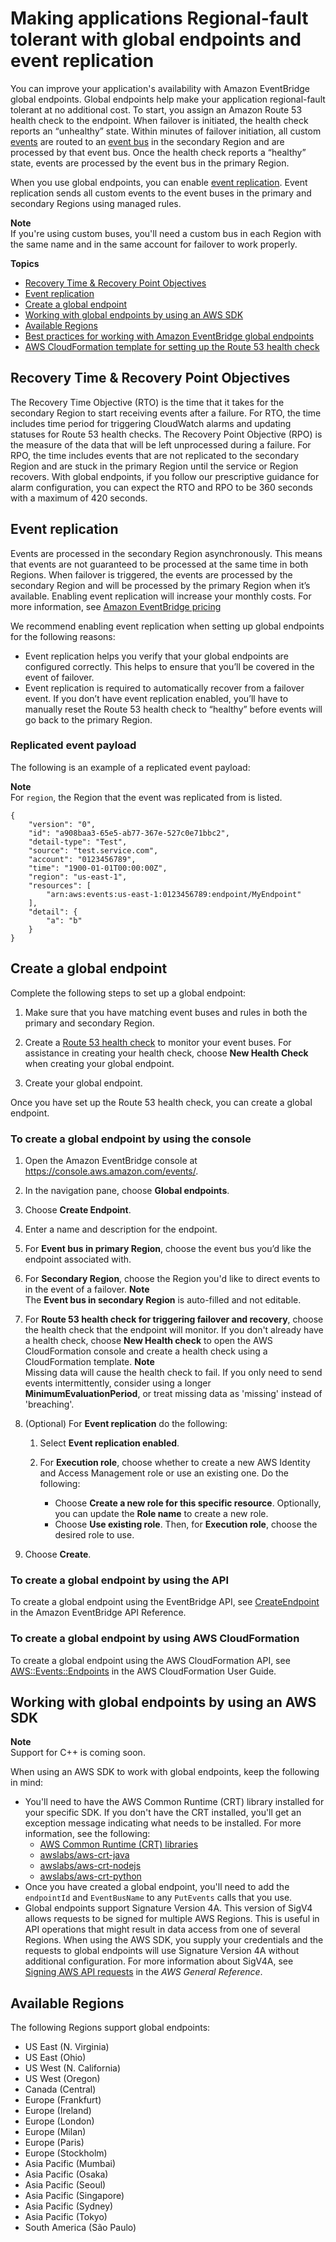 # Making applications Regional\-fault tolerant with global endpoints and event replication<a name="eb-global-endpoints"></a>

You can improve your application's availability with Amazon EventBridge global endpoints\. Global endpoints help make your application regional\-fault tolerant at no additional cost\. To start, you assign an Amazon Route 53 health check to the endpoint\. When failover is initiated, the health check reports an “unhealthy” state\. Within minutes of failover initiation, all custom [events](eb-events.md) are routed to an [event bus](eb-event-bus.md) in the secondary Region and are processed by that event bus\. Once the health check reports a “healthy” state, events are processed by the event bus in the primary Region\.

When you use global endpoints, you can enable [event replication](#eb-ge-event-replication)\. Event replication sends all custom events to the event buses in the primary and secondary Regions using managed rules\.

**Note**  
If you're using custom buses, you'll need a custom bus in each Region with the same name and in the same account for failover to work properly\.

**Topics**
+ [Recovery Time & Recovery Point Objectives](#eb-ge-rpo-rto)
+ [Event replication](#eb-ge-event-replication)
+ [Create a global endpoint](#eb-ge-create-endpoint)
+ [Working with global endpoints by using an AWS SDK](#eb-ge-sdk-update)
+ [Available Regions](#eb-ge-avail-regions)
+ [Best practices for working with Amazon EventBridge global endpoints](eb-ge-best-practices.md)
+ [AWS CloudFormation template for setting up the Route 53 health check](eb-ge-cfn.md)

## Recovery Time & Recovery Point Objectives<a name="eb-ge-rpo-rto"></a>

The Recovery Time Objective \(RTO\) is the time that it takes for the secondary Region to start receiving events after a failure\. For RTO, the time includes time period for triggering CloudWatch alarms and updating statuses for Route 53 health checks\. The Recovery Point Objective \(RPO\) is the measure of the data that will be left unprocessed during a failure\. For RPO, the time includes events that are not replicated to the secondary Region and are stuck in the primary Region until the service or Region recovers\. With global endpoints, if you follow our prescriptive guidance for alarm configuration, you can expect the RTO and RPO to be 360 seconds with a maximum of 420 seconds\.

## Event replication<a name="eb-ge-event-replication"></a>

Events are processed in the secondary Region asynchronously\. This means that events are not guaranteed to be processed at the same time in both Regions\. When failover is triggered, the events are processed by the secondary Region and will be processed by the primary Region when it’s available\. Enabling event replication will increase your monthly costs\. For more information, see [Amazon EventBridge pricing](http://aws.amazon.com/eventbridge/pricing)

We recommend enabling event replication when setting up global endpoints for the following reasons:
+ Event replication helps you verify that your global endpoints are configured correctly\. This helps to ensure that you’ll be covered in the event of failover\.
+ Event replication is required to automatically recover from a failover event\. If you don’t have event replication enabled, you’ll have to manually reset the Route 53 health check to “healthy” before events will go back to the primary Region\.

### Replicated event payload<a name="eb-ge-event-replication-ep"></a>

The following is an example of a replicated event payload:

**Note**  
For `region`, the Region that the event was replicated from is listed\.

```
{
    "version": "0",
    "id": "a908baa3-65e5-ab77-367e-527c0e71bbc2",
    "detail-type": "Test",
    "source": "test.service.com",
    "account": "0123456789",
    "time": "1900-01-01T00:00:00Z",
    "region": "us-east-1",
    "resources": [
        "arn:aws:events:us-east-1:0123456789:endpoint/MyEndpoint"
    ],
    "detail": {
        "a": "b"
    }
}
```

## Create a global endpoint<a name="eb-ge-create-endpoint"></a>

Complete the following steps to set up a global endpoint:

1. Make sure that you have matching event buses and rules in both the primary and secondary Region\.

1. Create a [Route 53 health check](https://docs.aws.amazon.com/Route53/latest/DeveloperGuide/health-checks-creating.html) to monitor your event buses\. For assistance in creating your health check, choose **New Health Check** when creating your global endpoint\.

1. Create your global endpoint\.

Once you have set up the Route 53 health check, you can create a global endpoint\.

### To create a global endpoint by using the console<a name="eb-ge-create-endpoint-console"></a>

1. Open the Amazon EventBridge console at [https://console\.aws\.amazon\.com/events/](https://console.aws.amazon.com/events/)\.

1. In the navigation pane, choose **Global endpoints**\.

1. Choose **Create Endpoint**\.

1. Enter a name and description for the endpoint\.

1. For **Event bus in primary Region**, choose the event bus you’d like the endpoint associated with\.

1. For **Secondary Region**, choose the Region you'd like to direct events to in the event of a failover\.
**Note**  
The **Event bus in secondary Region** is auto\-filled and not editable\.

1. For **Route 53 health check for triggering failover and recovery**, choose the health check that the endpoint will monitor\. If you don't already have a health check, choose **New Health check** to open the AWS CloudFormation console and create a health check using a CloudFormation template\.
**Note**  
Missing data will cause the health check to fail\. If you only need to send events intermittently, consider using a longer **MinimumEvaluationPeriod**, or treat missing data as 'missing' instead of 'breaching'\.

1. \(Optional\) For **Event replication** do the following:

   1. Select **Event replication enabled**\.

   1. For **Execution role**, choose whether to create a new AWS Identity and Access Management role or use an existing one\. Do the following:
      + Choose **Create a new role for this specific resource**\. Optionally, you can update the **Role name** to create a new role\.
      + Choose **Use existing role**\. Then, for **Execution role**, choose the desired role to use\.

1. Choose **Create**\.

### To create a global endpoint by using the API<a name="eb-ge-create-endpoint-api"></a>

To create a global endpoint using the EventBridge API, see [CreateEndpoint](https://docs.aws.amazon.com/eventbridge/latest/APIReference/API_CreateEndpoint.html) in the Amazon EventBridge API Reference\.

### To create a global endpoint by using AWS CloudFormation<a name="eb-ge-create-endpoint-cfn"></a>

To create a global endpoint using the AWS CloudFormation API, see [AWS::Events::Endpoints](https://docs.aws.amazon.com/AWSCloudFormation/latest/UserGuide/aws-resource-events-endpoint.html) in the AWS CloudFormation User Guide\.

## Working with global endpoints by using an AWS SDK<a name="eb-ge-sdk-update"></a>

**Note**  
Support for C\+\+ is coming soon\.

When using an AWS SDK to work with global endpoints, keep the following in mind:
+ You'll need to have the AWS Common Runtime \(CRT\) library installed for your specific SDK\. If you don't have the CRT installed, you'll get an exception message indicating what needs to be installed\. For more information, see the following:
  + [AWS Common Runtime \(CRT\) libraries](https://docs.aws.amazon.com/sdkref/latest/guide/common-runtime.html)
  + [awslabs/aws\-crt\-java](https://github.com/awslabs/aws-crt-java)
  + [awslabs/aws\-crt\-nodejs](https://github.com/awslabs/aws-crt-nodejs)
  + [awslabs/aws\-crt\-python](https://github.com/awslabs/aws-crt-python)
+ Once you have created a global endpoint, you'll need to add the `endpointId` and `EventBusName` to any `PutEvents` calls that you use\.
+ Global endpoints support Signature Version 4A\. This version of SigV4 allows requests to be signed for multiple AWS Regions\. This is useful in API operations that might result in data access from one of several Regions\. When using the AWS SDK, you supply your credentials and the requests to global endpoints will use Signature Version 4A without additional configuration\. For more information about SigV4A, see [Signing AWS API requests](https://docs.aws.amazon.com/general/latest/gr/signing_aws_api_requests.html ) in the *AWS General Reference*\.

## Available Regions<a name="eb-ge-avail-regions"></a>

The following Regions support global endpoints:
+ US East \(N\. Virginia\)
+ US East \(Ohio\)
+ US West \(N\. California\)
+ US West \(Oregon\)
+ Canada \(Central\)
+ Europe \(Frankfurt\)
+ Europe \(Ireland\)
+ Europe \(London\)
+ Europe \(Milan\)
+ Europe \(Paris\)
+ Europe \(Stockholm\)
+ Asia Pacific \(Mumbai\)
+ Asia Pacific \(Osaka\)
+ Asia Pacific \(Seoul\)
+ Asia Pacific \(Singapore\)
+ Asia Pacific \(Sydney\)
+ Asia Pacific \(Tokyo\)
+ South America \(São Paulo\)